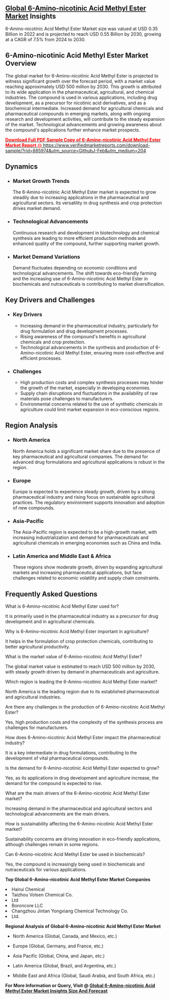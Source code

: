 <h2><a href="https://www.verifiedmarketreports.com/download-sample/?rid=885974&amp;utm_source=GithubJ&amp;utm_medium=204" target="_blank">Global 6-Amino-nicotinic Acid Methyl Ester Market</a> Insights</h2><p>6-Amino-nicotinic Acid Methyl Ester Market size was valued at USD 0.35 Billion in 2022 and is projected to reach USD 0.55 Billion by 2030, growing at a CAGR of 7.5% from 2024 to 2030.</p><p> <h2>6-Amino-nicotinic Acid Methyl Ester Market Overview</h2> <p>The global market for 6-Amino-nicotinic Acid Methyl Ester is projected to witness significant growth over the forecast period, with a market value reaching approximately USD 500 million by 2030. This growth is attributed to its wide application in the pharmaceutical, agricultural, and chemical industries. The compound is used in various applications, including drug development, as a precursor for nicotinic acid derivatives, and as a biochemical intermediate. Increased demand for agricultural chemicals and pharmaceutical compounds in emerging markets, along with ongoing research and development activities, will contribute to the steady expansion of the market. Technological advancements and growing awareness about the compound's applications further enhance market prospects.</p> <p><a href="sample_link"><p><span class=""><span style="color: #ff0000;"><strong>Download Full PDF Sample Copy of 6-Amino-nicotinic Acid Methyl Ester Market Report</strong> @ </span><a href="https://www.verifiedmarketreports.com/download-sample/?rid=885974&amp;utm_source=GithubJ-Feb&amp;utm_medium=204" target="_blank">https://www.verifiedmarketreports.com/download-sample/?rid=885974&amp;utm_source=GithubJ-Feb&amp;utm_medium=204</a></span></p></a></p> <h2>Dynamics</h2> <ul> <li><h3>Market Growth Trends</h3> The 6-Amino-nicotinic Acid Methyl Ester market is expected to grow steadily due to increasing applications in the pharmaceutical and agricultural sectors. Its versatility in drug synthesis and crop protection drives market demand.</li> <li><h3>Technological Advancements</h3> Continuous research and development in biotechnology and chemical synthesis are leading to more efficient production methods and enhanced quality of the compound, further supporting market growth.</li> <li><h3>Market Demand Variations</h3> Demand fluctuates depending on economic conditions and technological advancements. The shift towards eco-friendly farming and the increasing use of 6-Amino-nicotinic Acid Methyl Ester in biochemicals and nutraceuticals is contributing to market diversification.</li> </ul> <h2>Key Drivers and Challenges</h2> <ul> <li><h3>Key Drivers</h3> <ul> <li>Increasing demand in the pharmaceutical industry, particularly for drug formulation and drug development processes.</li> <li>Rising awareness of the compound's benefits in agricultural chemicals and crop protection.</li> <li>Technological advancements in the synthesis and production of 6-Amino-nicotinic Acid Methyl Ester, ensuring more cost-effective and efficient processes.</li> </ul> </li> <li><h3>Challenges</h3> <ul> <li>High production costs and complex synthesis processes may hinder the growth of the market, especially in developing economies.</li> <li>Supply chain disruptions and fluctuations in the availability of raw materials pose challenges to manufacturers.</li> <li>Environmental concerns related to the use of synthetic chemicals in agriculture could limit market expansion in eco-conscious regions.</li> </ul> </li> </ul> <h2>Region Analysis</h2> <ul> <li><h3>North America</h3> North America holds a significant market share due to the presence of key pharmaceutical and agricultural companies. The demand for advanced drug formulations and agricultural applications is robust in the region.</li> <li><h3>Europe</h3> Europe is expected to experience steady growth, driven by a strong pharmaceutical industry and rising focus on sustainable agricultural practices. The regulatory environment supports innovation and adoption of new compounds.</li> <li><h3>Asia-Pacific</h3> The Asia-Pacific region is expected to be a high-growth market, with increasing industrialization and demand for pharmaceuticals and agricultural chemicals in emerging economies such as China and India.</li> <li><h3>Latin America and Middle East & Africa</h3> These regions show moderate growth, driven by expanding agricultural markets and increasing pharmaceutical applications, but face challenges related to economic volatility and supply chain constraints.</li> </ul> <h2>Frequently Asked Questions</h2> <p>What is 6-Amino-nicotinic Acid Methyl Ester used for?</p> <p>It is primarily used in the pharmaceutical industry as a precursor for drug development and in agricultural chemicals.</p> <p>Why is 6-Amino-nicotinic Acid Methyl Ester important in agriculture?</p> <p>It helps in the formulation of crop protection chemicals, contributing to better agricultural productivity.</p> <p>What is the market value of 6-Amino-nicotinic Acid Methyl Ester?</p> <p>The global market value is estimated to reach USD 500 million by 2030, with steady growth driven by demand in pharmaceuticals and agriculture.</p> <p>Which region is leading the 6-Amino-nicotinic Acid Methyl Ester market?</p> <p>North America is the leading region due to its established pharmaceutical and agricultural industries.</p> <p>Are there any challenges in the production of 6-Amino-nicotinic Acid Methyl Ester?</p> <p>Yes, high production costs and the complexity of the synthesis process are challenges for manufacturers.</p> <p>How does 6-Amino-nicotinic Acid Methyl Ester impact the pharmaceutical industry?</p> <p>It is a key intermediate in drug formulations, contributing to the development of vital pharmaceutical compounds.</p> <p>Is the demand for 6-Amino-nicotinic Acid Methyl Ester expected to grow?</p> <p>Yes, as its applications in drug development and agriculture increase, the demand for the compound is expected to rise.</p> <p>What are the main drivers of the 6-Amino-nicotinic Acid Methyl Ester market?</p> <p>Increasing demand in the pharmaceutical and agricultural sectors and technological advancements are the main drivers.</p> <p>How is sustainability affecting the 6-Amino-nicotinic Acid Methyl Ester market?</p> <p>Sustainability concerns are driving innovation in eco-friendly applications, although challenges remain in some regions.</p> <p>Can 6-Amino-nicotinic Acid Methyl Ester be used in biochemicals?</p> <p>Yes, the compound is increasingly being used in biochemicals and nutraceuticals for various applications.</p> </p><p><strong>Top Global 6-Amino-nicotinic Acid Methyl Ester Market Companies</strong></p><div data-test-id=""><p><li>Hairui Chemical</li><li> Taizhou Volsen Chemical Co.</li><li> Ltd</li><li> Boroncore LLC</li><li> Changzhou Jintan Yongxiang Chemical Technology Co.</li><li> Ltd.</li></p><div><strong>Regional Analysis of&nbsp;Global 6-Amino-nicotinic Acid Methyl Ester Market</strong></div><ul><li dir="ltr"><p dir="ltr">North America&nbsp;(Global, Canada, and Mexico, etc.)</p></li><li dir="ltr"><p dir="ltr">Europe (Global, Germany, and France, etc.)</p></li><li dir="ltr"><p dir="ltr">Asia Pacific&nbsp;(Global, China, and Japan, etc.)</p></li><li dir="ltr"><p dir="ltr">Latin America&nbsp;(Global, Brazil, and Argentina, etc.)</p></li><li dir="ltr">Middle East and Africa&nbsp;(Global, Saudi Arabia, and South Africa, etc.)</li></ul><p><strong>For More Information or Query, Visit @&nbsp;</strong><strong><a href="https://www.verifiedmarketreports.com/product/6-amino-nicotinic-acid-methyl-ester-market/?utm_source=GithubJ&amp;utm_medium=204" target="_blank">Global 6-Amino-nicotinic Acid Methyl Ester Market Insights Size And Forecast</a></strong></p></div>
